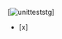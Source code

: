 [![unitteststg](https://github.com/anuteresa/react_ci-cd/actions/workflows/te.yml/badge.svg)]
- [x]

